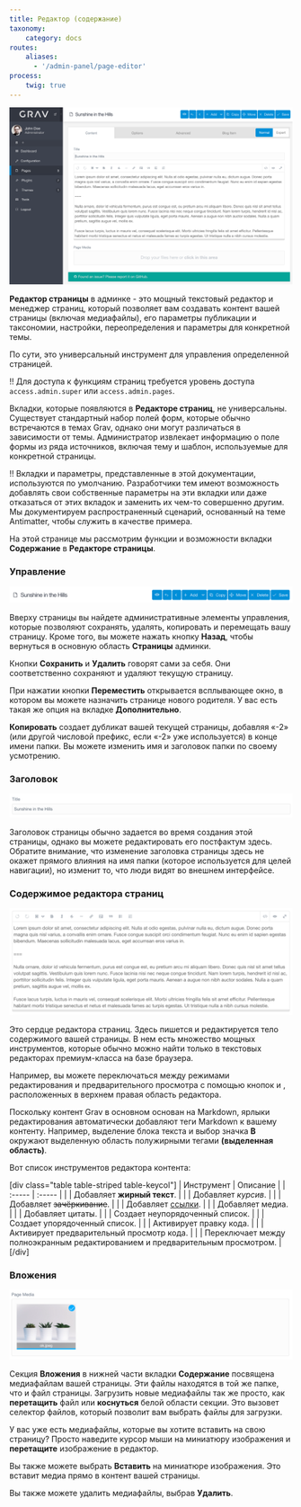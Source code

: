 ```yaml
---
title: Редактор (содержание)
taxonomy:
    category: docs
routes:
    aliases:
      - '/admin-panel/page-editor'
process:
    twig: true
---
```


![Редактор страниц](page-editor.png?width=2532&classes=shadow)

**Редактор страницы** в админке - это мощный текстовый редактор и менеджер страниц, который позволяет вам создавать контент вашей страницы (включая медиафайлы), его параметры публикации и таксономии, настройки, переопределения и параметры для конкретной темы.

По сути, это универсальный инструмент для управления определенной страницей.

!! Для доступа к функциям страниц требуется уровень доступа `access.admin.super` или `access.admin.pages`.

Вкладки, которые появляются в **Редакторе страниц**, не универсальны. Существует стандартный набор полей форм, которые обычно встречаются в темах Grav, однако они могут различаться в зависимости от темы. Администратор извлекает информацию о поле формы из ряда источников, включая тему и шаблон, используемые для конкретной страницы.

!! Вкладки и параметры, представленные в этой документации, используются по умолчанию. Разработчики тем имеют возможность добавлять свои собственные параметры на эти вкладки или даже отказаться от этих вкладок и заменить их чем-то совершенно другим. Мы документируем распространенный сценарий, основанный на теме Antimatter, чтобы служить в качестве примера.

На этой странице мы рассмотрим функции и возможности вкладки **Содержание** в **Редакторе страницы**.

### Управление

![Редактор страниц](page-editor-1.png?width=2024&classes=shadow)

Вверху страницы вы найдете административные элементы управления, которые позволяют сохранять, удалять, копировать и перемещать вашу страницу. Кроме того, вы можете нажать кнопку **Назад**, чтобы вернуться в основную область **Страницы** админки.

Кнопки **Сохранить** и **Удалить** говорят сами за себя. Они соответственно сохраняют и удаляют текущую страницу.

При нажатии кнопки **Переместить** открывается всплывающее окно, в котором вы можете назначить странице нового родителя. У вас есть такая же опция на вкладке **Дополнительно**.

**Копировать** создает дубликат вашей текущей страницы, добавляя «-2» (или другой числовой префикс, если «-2» уже используется) в конце имени папки. Вы можете изменить имя и заголовок папки по своему усмотрению.

### Заголовок

![Редактор страниц](page-editor-2.png?width=1920&classes=shadow)

Заголовок страницы обычно задается во время создания этой страницы, однако вы можете редактировать его постфактум здесь. Обратите внимание, что изменение заголовка страницы здесь не окажет прямого влияния на имя папки (которое используется для целей навигации), но изменит то, что люди видят во внешнем интерфейсе.

### Содержимое редактора страниц

![Редактор страниц](page-editor-3.png?width=1924&classes=shadow)

Это сердце редактора страниц. Здесь пишется и редактируется тело содержимого вашей страницы. В нем есть множество мощных инструментов, которые обычно можно найти только в текстовых редакторах премиум-класса на базе браузера.

Например, вы можете переключаться между режимами редактирования и предварительного просмотра с помощью кнопок <i class="fa fa-code"></i> и <i class="fa fa-eye"></i>, расположенных в верхнем правая область редактора.

Поскольку контент Grav в основном основан на Markdown, ярлыки редактирования автоматически добавляют теги Markdown к вашему контенту. Например, выделение блока текста и выбор значка **B** окружают выделенную область полужирными тегами **(выделенная область)**.

Вот список инструментов редактора контента:

[div class="table table-striped table-keycol"]
| Инструмент                                | Описание                                                                      |
| :-----                                    | :-----                                                                        |
| <i class="fa fa-fw fa-bold"></i>          | Добавляет **жирный текст**.                                                   |
| <i class="fa fa-fw fa-italic"></i>        | Добавляет _курсив_.                                                           |
| <i class="fa fa-fw fa-strikethrough"></i> | Добавляет ~~зачёркивание~~.                                                   |
| <i class="fa fa-fw fa-link"></i>          | Добавляет [ссылки](https://getgrav.org).                                      |
| <i class="fa fa-fw fa-picture-o"></i>     | Добавляет медиа.                                                              |
| <i class="fa fa-fw fa-quote-right"></i>   | Добавляет цитаты.                                                             |
| <i class="fa fa-fw fa-list-ul"></i>       | Создает неупорядоченный список.                                               |
| <i class="fa fa-fw fa-list-ol"></i>       | Создает упорядоченный список.                                                 |
| <i class="fa fa-fw fa-code"></i>          | Активирует правку кода.                                                       |
| <i class="fa fa-fw fa-eye"></i>           | Активирует предварительный просмотр кода.                                     |
| <i class="fa fa-fw fa-expand"></i>        | Переключает между полноэкранным редактированием и предварительным просмотром. |
[/div]

### Вложения

![Редактор страниц](page-editor-4.png?width=1924&classes=shadow)

Секция **Вложения** в нижней части вкладки **Содержание** посвящена медиафайлам вашей страницы. Эти файлы находятся в той же папке, что и файл страницы. Загрузить новые медиафайлы так же просто, как **перетащить** файл или **коснуться** белой области секции. Это вызовет селектор файлов, который позволит вам выбрать файлы для загрузки.

У вас уже есть медиафайлы, которые вы хотите вставить на свою страницу? Просто наведите курсор мыши на миниатюру изображения и **перетащите** изображение в редактор.

Вы также можете выбрать **Вставить** на миниатюре изображения. Это вставит медиа прямо в контент вашей страницы.

Вы также можете удалить медиафайлы, выбрав **Удалить**.

